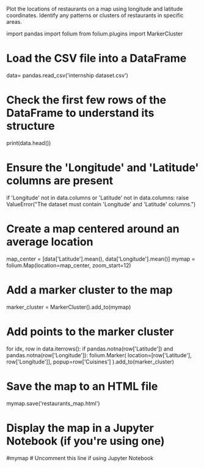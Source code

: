 Plot the locations of restaurants on a map using longitude and latitude
coordinates. Identify any patterns or clusters of restaurants in specific areas.

import pandas
import folium
from folium.plugins import MarkerCluster

# Load the CSV file into a DataFrame
data= pandas.read_csv('internship dataset.csv')

# Check the first few rows of the DataFrame to understand its structure
print(data.head())

# Ensure the 'Longitude' and 'Latitude' columns are present
if 'Longitude' not in data.columns or 'Latitude' not in data.columns:
    raise ValueError("The dataset must contain 'Longitude' and 'Latitude' columns.")

# Create a map centered around an average location
map_center = [data['Latitude'].mean(), data['Longitude'].mean()]
mymap = folium.Map(location=map_center, zoom_start=12)

# Add a marker cluster to the map
marker_cluster = MarkerCluster().add_to(mymap)

# Add points to the marker cluster
for idx, row in data.iterrows():
    if pandas.notna(row['Latitude']) and pandas.notna(row['Longitude']):
        folium.Marker(
            location=[row['Latitude'], row['Longitude']],
            popup=row['Cuisines']
        ).add_to(marker_cluster)

# Save the map to an HTML file
mymap.save('restaurants_map.html')

# Display the map in a Jupyter Notebook (if you're using one)
#mymap  # Uncomment this line if using Jupyter Notebook
